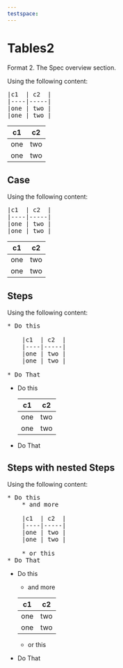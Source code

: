 ```yaml
---
testspace:
---
```

# Tables2 
Format 2. The Spec overview section.

Using the following content:

<pre>
|c1  | c2  |
|----|-----|
|one | two |
|one | two | 
</pre>


|c1  | c2  |
|----|-----|
|one | two |
|one | two | 

## Case 
Using the following content:

<pre>
|c1  | c2  |
|----|-----|
|one | two |
|one | two | 
</pre>


|c1  | c2  |
|----|-----|
|one | two |
|one | two | 

## Steps
Using the following content:

<pre>
* Do this

    |c1  | c2  |
    |----|-----|
    |one | two |
    |one | two | 

* Do That
</pre>

* Do this

    |c1  | c2  |
    |----|-----|
    |one | two |
    |one | two | 

* Do That


## Steps with nested Steps
Using the following content:

<pre>
* Do this
    * and more

    |c1  | c2  |
    |----|-----|
    |one | two |
    |one | two | 

    * or this
* Do That
</pre>

* Do this
    * and more

    |c1  | c2  |
    |----|-----|
    |one | two |
    |one | two | 

    * or this
* Do That
